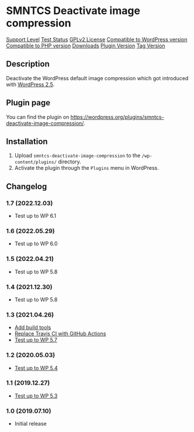 # SMNTCS Deactivate image compression

[Support Level](https://img.shields.io/badge/support-active-green.svg)
[Test Status](https://github.com/nielslange/smntcs-deactivate-image-compression/actions/workflows/test.yml/badge.svg)
[GPLv2 License](https://img.shields.io/github/license/nielslange/smntcs-deactivate-image-compression.svg)
[Compatible to WordPress version](https://plugintests.com/plugins/smntcs-deactivate-image-compression/wp-badge.svg)
[Compatible to PHP version](https://plugintests.com/plugins/smntcs-deactivate-image-compression/php-badge.svg)
[Downloads](https://img.shields.io/wordpress/plugin/dt/smntcs-deactivate-image-compression.svg)
[Plugin Version](https://img.shields.io/wordpress/plugin/v/smntcs-deactivate-image-compression.svg)
[Tag Version](https://img.shields.io/github/tag/nielslange/smntcs-deactivate-image-compression.svg)

## Description

Deactivate the WordPress default image compression which got introduced with [WordPress 2.5](https://developer.wordpress.org/reference/hooks/jpeg_quality/).

## Plugin page

You can find the plugin on https://wordpress.org/plugins/smntcs-deactivate-image-compression/.

## Installation

1. Upload `smntcs-deactivate-image-compression` to the `/wp-content/plugins/` directory.
2. Activate the plugin through the `Plugins` menu in WordPress.

## Changelog

### 1.7 (2022.12.03)
- Test up to WP 6.1

### 1.6 (2022.05.29)
- Test up to WP 6.0

### 1.5 (2022.04.21)
-   Test up to WP 5.8

### 1.4 (2021.12.30)
-   Test up to WP 5.8

### 1.3 (2021.04.26)
-   [Add build tools](https://github.com/nielslange/smntcs-deactivate-image-compression/issues/23)
-   [Replace Travis CI with GitHub Actions](https://github.com/nielslange/smntcs-deactivate-image-compression/issues/25)
-   [Test up to WP 5.7](https://github.com/nielslange/smntcs-deactivate-image-compression/issues/22)

### 1.2 (2020.05.03)
-   [Test up to WP 5.4](https://github.com/nielslange/smntcs-deactivate-image-compression/issues/7)

### 1.1 (2019.12.27)
-   [Test up to WP 5.3](https://github.com/nielslange/smntcs-deactivate-image-compression/issues/4)

### 1.0 (2019.07.10)
-   Initial release
